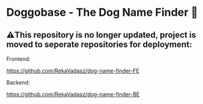 # Doggobase - The Dog Name Finder :dog:

## :warning:This repository is no longer updated, project is moved to seperate repositories for deployment:

Frontend: 

https://github.com/RekaVadasz/dog-name-finder-FE

Backend: 

https://github.com/RekaVadasz/dog-name-finder-BE

